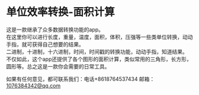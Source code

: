 # 单位效率转换-面积计算
这是一款继承了众多数据转换功能的app。  
在这里你可以进行长度，重量，温度，面积，体积，压强等一些类单位转换，动动手指，就可获得自己想要的结果。  
二进制，十进制，十六进制，时间，时间戳的转换功能，动动手指，知道结果。  
不仅如此，这个app还提供了各个图形的面积计算，类似常用的三角形，长方形，圆形等。总之这是一款你会需要的日常工具。

如果有任何意见，都可联系我们：电话+8618764537434 邮箱：1076384342@qq.com
